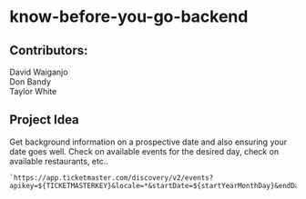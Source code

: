 # know-before-you-go-backend

## Contributors:
  David Waiganjo  
  Don Bandy  
  Taylor White

## Project Idea
  Get background information on a prospective date and also ensuring your date goes well. Check on available events for the desired day, check on available restaurants, etc..


    `https://app.ticketmaster.com/discovery/v2/events?apikey=${TICKETMASTERKEY}&locale=*&startDate=${startYearMonthDay}&endDate=${endYearMonthDay}&city=${requestedCity}&countryCode=US&stateCode=${state}`
